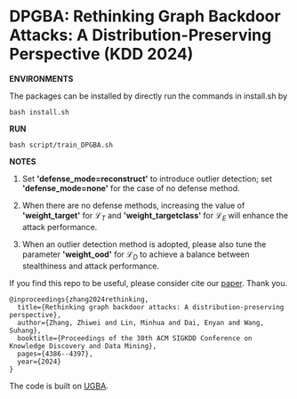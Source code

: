 
# DPGBA: Rethinking Graph Backdoor Attacks: A Distribution-Preserving Perspective (KDD 2024)

  

**ENVIRONMENTS**

  

The packages can be installed by directly run the commands in install.sh by

  


    bash install.sh

  

**RUN**

  

    bash script/train_DPGBA.sh

**NOTES**

  

1. Set **'defense_mode=reconstruct'** to introduce outlier detection; set **'defense_mode=none'** for the case of no defense method.

2. When there are no defense methods, increasing the value of **'weight_target'** for $\mathcal{L}_T$ and **'weight_targetclass'** for $\mathcal{L}_E$ will enhance the attack performance.

3. When an outlier detection method is adopted, please also tune the parameter **'weight_ood'** for $\mathcal{L}_D$ to achieve a balance between stealthiness and attack performance.

If you find this repo to be useful, please consider cite our [paper](https://arxiv.org/abs/2405.10757). Thank you.

    @inproceedings{zhang2024rethinking,
      title={Rethinking graph backdoor attacks: A distribution-preserving perspective},
      author={Zhang, Zhiwei and Lin, Minhua and Dai, Enyan and Wang, Suhang},
      booktitle={Proceedings of the 30th ACM SIGKDD Conference on Knowledge Discovery and Data Mining},
      pages={4386--4397},
      year={2024}
    }

  

The code is built on [UGBA](https://github.com/ventr1c/UGBA).
